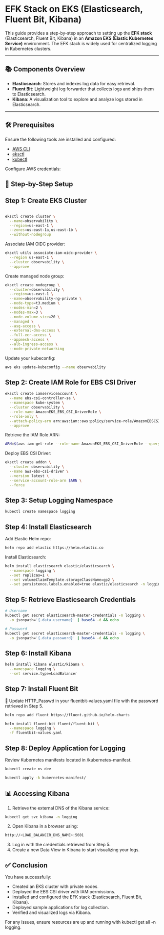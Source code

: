# EFK Stack on EKS (Elasticsearch, Fluent Bit, Kibana)

This guide provides a step-by-step approach to setting up the **EFK stack** (Elasticsearch, Fluent Bit, Kibana) in an **Amazon EKS (Elastic Kubernetes Service)** environment. The EFK stack is widely used for centralized logging in Kubernetes clusters.

---

## 📚 Components Overview

- **Elasticsearch**: Stores and indexes log data for easy retrieval.
- **Fluent Bit**: Lightweight log forwarder that collects logs and ships them to Elasticsearch.
- **Kibana**: A visualization tool to explore and analyze logs stored in Elasticsearch.

---

## 🛠️ Prerequisites

Ensure the following tools are installed and configured:

- [AWS CLI](https://docs.aws.amazon.com/cli/latest/userguide/install-cliv2.html)
- [eksctl](https://eksctl.io/)
- [kubectl](https://kubernetes.io/docs/tasks/tools/)

Configure AWS credentials:

## 🚀 Step-by-Step Setup
## Step 1: Create EKS Cluster

```bash

eksctl create cluster \
  --name=observability \
  --region=us-east-1 \
  --zones=us-east-1a,us-east-1b \
  --without-nodegroup

```
 Associate IAM OIDC provider:
```bash
eksctl utils associate-iam-oidc-provider \
  --region us-east-1 \
  --cluster observability \
  --approve

```
 Create managed node group:
```bash
eksctl create nodegroup \
  --cluster=observability \
  --region=us-east-1 \
  --name=observability-ng-private \
  --node-type=t3.medium \
  --nodes-min=2 \
  --nodes-max=3 \
  --node-volume-size=20 \
  --managed \
  --asg-access \
  --external-dns-access \
  --full-ecr-access \
  --appmesh-access \
  --alb-ingress-access \
  --node-private-networking

```
 Update your kubeconfig:
```bash
aws eks update-kubeconfig --name observability
```
## Step 2: Create IAM Role for EBS CSI Driver
```bash
eksctl create iamserviceaccount \
  --name ebs-csi-controller-sa \
  --namespace kube-system \
  --cluster observability \
  --role-name AmazonEKS_EBS_CSI_DriverRole \
  --role-only \
  --attach-policy-arn arn:aws:iam::aws:policy/service-role/AmazonEBSCSIDriverPolicy \
  --approve
```
 Retrieve the IAM Role ARN:
```bash
ARN=$(aws iam get-role --role-name AmazonEKS_EBS_CSI_DriverRole --query 'Role.Arn' --output text)
```
 Deploy EBS CSI Driver:
```bash
eksctl create addon \
  --cluster observability \
  --name aws-ebs-csi-driver \
  --version latest \
  --service-account-role-arn $ARN \
  --force
```
## Step 3: Setup Logging Namespace
```bash
kubectl create namespace logging
```
## Step 4: Install Elasticsearch
 Add Elastic Helm repo:
```bash
helm repo add elastic https://helm.elastic.co
```
 Install Elasticsearch:
```bash
helm install elasticsearch elastic/elasticsearch \
  --namespace logging \
  --set replicas=1 \
  --set volumeClaimTemplate.storageClassName=gp2 \
  --set persistence.labels.enabled=true elastic/elasticsearch -n logging
```
## Step 5: Retrieve Elasticsearch Credentials
```bash
# Username
kubectl get secret elasticsearch-master-credentials -n logging \
  -o jsonpath='{.data.username}' | base64 -d && echo

# Password
kubectl get secret elasticsearch-master-credentials -n logging \
  -o jsonpath='{.data.password}' | base64 -d && echo
```
## Step 6: Install Kibana
```bash
helm install kibana elastic/kibana \
  --namespace logging \
  --set service.type=LoadBalancer
```
## Step 7: Install Fluent Bit
📝 Update HTTP_Passwd in your fluentbit-values.yaml file with the password retrieved in Step 5.
```bash
helm repo add fluent https://fluent.github.io/helm-charts

helm install fluent-bit fluent/fluent-bit \
  --namespace logging \
  -f fluentbit-values.yaml
```
## Step 8: Deploy Application for Logging
Review Kubernetes manifests located in /kubernetes-manifest.
```bash
kubectl create ns dev

kubectl apply -k kubernetes-manifest/
```
## 📊 Accessing Kibana
 1. Retrieve the external DNS of the Kibana service:
```bash
kubectl get svc kibana -n logging
```
 2. Open Kibana in a browser using:
```bash
http://<LOAD_BALANCER_DNS_NAME>:5601
```
 3. Log in with the credentials retrieved from Step 5.
 4. Create a new Data View in Kibana to start visualizing your logs.
## ✅ Conclusion
You have successfully:
- Created an EKS cluster with private nodes.
- Deployed the EBS CSI driver with IAM permissions.
- Installed and configured the EFK stack (Elasticsearch, Fluent Bit, Kibana).
- Deployed sample applications for log collection.
- Verified and visualized logs via Kibana.
  
For any issues, ensure resources are up and running with kubectl get all -n logging.
